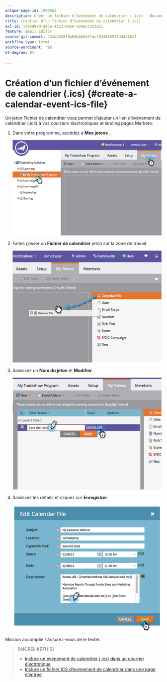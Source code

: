 ```yaml
---
unique-page-id: 1900563
description: Créer un fichier d’événement de calendrier (.ics) - Documents Marketo - Documentation du produit
title: Création d’un fichier d’événement de calendrier (.ics)
exl-id: 17b5d99d-94ce-4122-8928-4290cc253d11
feature: Email Editor
source-git-commit: 431bd258f9a68bbb9df7acf043085578d3d91b1f
workflow-type: tm+mt
source-wordcount: '95'
ht-degree: 0%

---
```


# Création d’un fichier d’événement de calendrier (.ics) {#create-a-calendar-event-ics-file}

Un jeton Fichier de calendrier vous permet d’ajouter un lien d’événement de calendrier (.ics) à vos courriers électroniques et landing pages Marketo.

1. Dans votre programme, accédez à **Mes jetons** .

   ![](assets/image2014-9-11-15-3a33-3a27.png)

1. Faites glisser un **Fichier de calendrier** jeton sur la zone de travail.

   ![](assets/image2014-9-11-15-3a34-3a0.png)

1. Saisissez un **Nom du jeton** et **Modifier**.

   ![](assets/image2014-9-11-15-3a34-3a10.png)

1. Saisissez les détails et cliquez sur **Enregistrer**.

   ![](assets/image2014-9-11-15-3a34-3a16.png)

Mission accomplie ! Assurez-vous de le tester.

>[!MORELIKETHIS]
>
>* [Inclure un événement de calendrier (.ics) dans un courrier électronique](/help/marketo/product-docs/email-marketing/general/functions-in-the-editor/include-a-calendar-event-ics-in-an-email.md)
>* [Inclure un fichier ICS d’événement de calendrier dans une page d’entrée](/help/marketo/product-docs/demand-generation/landing-pages/personalizing-landing-pages/include-a-calendar-event-ics-file-in-a-landing-page.md)
